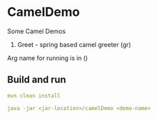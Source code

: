 # CamelDemo
Some Camel Demos

1. Greet - spring based camel greeter (gr)


Arg name for running is in ()

## Build and run
```yaml
mvn clean install 

java -jar <jar-location>/camelDemo <demo-name>
```
